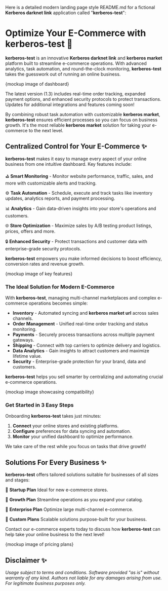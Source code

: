 Here is a detailed modern landing page style README.md for a fictional **Kerberos darknet link** application called "**kerberos-test**":

# Optimize Your E-Commerce with **kerberos-test** 🚀

**kerberos-test** is an innovative **Kerberos darknet link** and **kerberos market** platform built to streamline e-commerce operations. With advanced analytics, task automation, and round-the-clock monitoring, **kerberos-test** takes the guesswork out of running an online business.

{mockup image of dashboard}

The latest version (1.3) includes real-time order tracking, expanded payment options, and enhanced security protocols to protect transactions. Updates for additional integrations and features coming soon!

By combining robust task automation with customizable **kerberos market**, **kerberos-test** ensures efficient processes so you can focus on business growth. It's the most reliable **kerberos market** solution for taking your e-commerce to the next level.

## Centralized Control for Your E-Commerce ✨

**kerberos-test** makes it easy to manage every aspect of your online business from one intuitive dashboard. Key features include:

⛳️ **Smart Monitoring** - Monitor website performance, traffic, sales, and more with customizable alerts and tracking.

⚙️ **Task Automation** - Schedule, execute and track tasks like inventory updates, analytics reports, and payment processing.

📊 **Analytics** - Gain data-driven insights into your store's operations and customers.

🌐 **Store Optimization** - Maximize sales by A/B testing product listings, prices, offers and more.

🔒 **Enhanced Security** - Protect transactions and customer data with enterprise-grade security protocols.

**kerberos-test** empowers you make informed decisions to boost efficiency, conversion rates and revenue growth.

{mockup image of key features}

### The Ideal Solution for Modern E-Commerce

With **kerberos-test**, managing multi-channel marketplaces and complex e-commerce operations becomes simple:

- **Inventory** - Automated syncing and **kerberos market url** across sales channels.
- **Order Management** - Unified real-time order tracking and status monitoring.
- **Payments** - Securely process transactions across multiple payment gateways.
- **Shipping** - Connect with top carriers to optimize delivery and logistics.
- **Data Analytics** - Gain insights to attract customers and maximize lifetime value.
- **Security** - Enterprise-grade protection for your brand, data and customers.

**kerberos-test** helps you sell smarter by centralizing and automating crucial e-commerce operations.

{mockup image showcasing compatibility}

### Get Started in 3 Easy Steps

Onboarding **kerberos-test** takes just minutes:

1. **Connect** your online stores and existing platforms.
2. **Configure** preferences for data syncing and automation.
3. **Monitor** your unified dashboard to optimize performance.

We take care of the rest while you focus on tasks that drive growth!

## Solutions For Every Business ✨

**kerberos-test** offers tailored solutions suitable for businesses of all sizes and stages:

🌱 **Startup Plan**
Ideal for new e-commerce stores.

🌳 **Growth Plan**
Streamline operations as you expand your catalog.

🌲 **Enterprise Plan**
Optimize large multi-channel e-commerce.

🚀 **Custom Plans**
Scalable solutions purpose-built for your business.

Contact our e-commerce experts today to discuss how **kerberos-test** can help take your online business to the next level!

{mockup image of pricing plans}

## Disclaimer ✨

*Usage subject to terms and conditions. Software provided "as is" without warranty of any kind. Authors not liable for any damages arising from use. For legitimate business purposes only.*